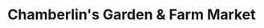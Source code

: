 ---
title: "Chamberlin's Garden & Farm Market"
url: /underhill/chamberlins-garden-and-farm-market/
shop: farm
---